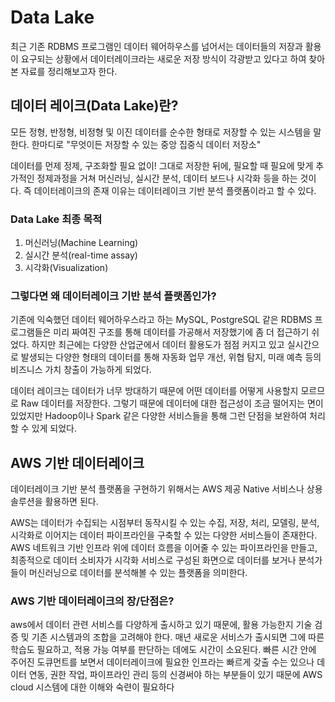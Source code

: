# Data Lake
최근 기존 RDBMS 프로그램인 데이터 웨어하우스를 넘어서는 데이터들의 저장과 활용이 요구되는 상황에서 데이터레이크라는 새로운 저장 방식이 각광받고 있다고 하여 찾아본 자료를 정리해보고자 한다.

## 데이터 레이크(Data Lake)란?
모든 정형, 반정형, 비정형 및 이진 데이터를 순수한 형태로 저장할 수 있는 시스템을 말한다.
한마디로 "무엇이든 저장할 수 있는 중앙 집중식 데이터 저장소"

데이터를 먼제 정제, 구조화할 필요 없이! 그대로 저장한 뒤에, 필요할 때 필요에 맞게 추가적인 정제과정을 거쳐 머신러닝, 실시간 분석, 데이터 보드나 시각화 등을 하는 것이다.
즉 데이터레이크의 존재 이유는 데이터레이크 기반 분석 플랫폼이라고 할 수 있다.

### Data Lake 최종 목적
1. 머신러닝(Machine Learning)
2. 실시간 분석(real-time assay)
3. 시각화(Visualization)

### 그렇다면 왜 데이터레이크 기반 분석 플랫폼인가?
기존에 익숙했던 데이터 웨어하우스라고 하는 MySQL, PostgreSQL 같은 RDBMS 프로그램들은 미리 짜여진 구조를 통해 데이터를 가공해서 저장했기에 좀 더 접근하기 쉬었다. 하지만 최근에는 다양한 산업군에서 데이터 활용도가 점점 커지고 있고 실시간으로 발생되는 다양한 형태의 데이터를 통해 자동화 업무 개선, 위협 탐지, 미래 예측 등의 비즈니스 가치 창출이 가능하게 되었다.


데이터 레이크는 데이터가 너무 방대하기 때문에 어떤 데이터를 어떻게 사용할지 모르므로 Raw 데이터를 저장한다. 그렇기 때문에 데이터에 대한 접근성이 조금 떨어지는 면이 있었지만 Hadoop이나 Spark 같은 다양한 서비스들을 통해 그런 단점을 보완하여 처리할 수 있게 되었다.


## AWS 기반 데이터레이크
데이터레이크 기반 분석 플랫폼을 구현하기 위해서는 AWS 제공 Native 서비스나 상용 솔루션을 활용하면 된다.

AWS는 데이터가 수집되는 시점부터 동작시킬 수 있는 수집, 저장, 처리, 모델링, 분석, 시각화로 이어지는 데이터 파이프라인을 구축할 수 있는 다양한 서비스들이 존재한다.
AWS 네트워크 기반 인프라 위에 데이터 흐름을 이어줄 수 있는 파이프라인을 만들고, 최종적으로 데이터 소비자가 시각화 서비스로 구성된 화면으로 데이터를 보거나 분석가들이 머신러닝으로 데이터를 분석해볼 수 있는 플랫폼을 의미한다.

### AWS 기반 데이터레이크의 장/단점은?

aws에서 데이터 관련 서비스를 다양하게 출시하고 있기 때문에, 활용 가능한지 기술 검증 밎 기존 시스템과의 조합을 고려해야 한다.
매년 새로운 서비스가 출시되면 그에 따른 학습도 필요하고, 적용 가능 여부를 판단하는 데에도 시간이 소요된다. 빠른 시간 안에 주어진 도큐먼트를 보면서 데이터레이크에 필요한 인프라는 빠르게 갖출 수는 있으나 데이터 연동, 권한 작업, 파이프라인 관리 등의 신경써야 하는 부분들이 있기 때문에 AWS cloud 시스템에 대한 이해와 숙련이 필요하다